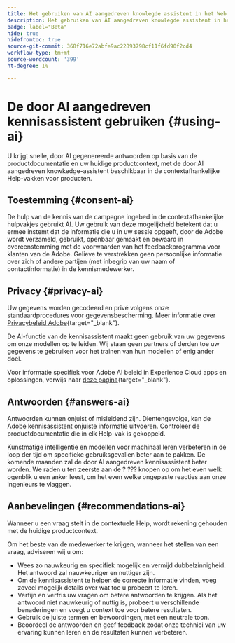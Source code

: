 ```yaml
---
title: Het gebruiken van AI aangedreven knowlegde assistent in het Web van de Campagne
description: Het gebruiken van AI aangedreven knowlegde assistent in het Web van de Campagne
badge: label="Beta"
hide: true
hidefromtoc: true
source-git-commit: 368f716e72abfe9ac22893798cf11f6fd90f2cd4
workflow-type: tm+mt
source-wordcount: '399'
ht-degree: 1%

---
```


# De door AI aangedreven kennisassistent gebruiken {#using-ai}

U krijgt snelle, door AI gegenereerde antwoorden op basis van de productdocumentatie en uw huidige productcontext, met de door AI aangedreven knowkedge-assistent beschikbaar in de contextafhankelijke Help-vakken voor producten.

## Toestemming {#consent-ai}

De hulp van de kennis van de campagne ingebed in de contextafhankelijke hulpvakjes gebruikt AI. Uw gebruik van deze mogelijkheid betekent dat u ermee instemt dat de informatie die u in uw sessie opgeeft, door de Adobe wordt verzameld, gebruikt, openbaar gemaakt en bewaard in overeenstemming met de voorwaarden van het feedbackprogramma voor klanten van de Adobe. Gelieve te verstrekken geen persoonlijke informatie over zich of andere partijen (met inbegrip van uw naam of contactinformatie) in de kennismedewerker.

## Privacy {#privacy-ai}

Uw gegevens worden gecodeerd en privé volgens onze standaardprocedures voor gegevensbescherming. Meer informatie over [Privacybeleid Adobe](https://www.adobe.com/nl/privacy/policy.html){target="_blank"}.

De AI-functie van de kennisassistent maakt geen gebruik van uw gegevens om onze modellen op te leiden. Wij staan geen partners of derden toe uw gegevens te gebruiken voor het trainen van hun modellen of enig ander doel.

Voor informatie specifiek voor Adobe AI beleid in Experience Cloud apps en oplossingen, verwijs naar [deze pagina](https://business.adobe.com/products/sensei/adobe-sensei.html){target="_blank"}.

## Antwoorden {#answers-ai}

Antwoorden kunnen onjuist of misleidend zijn. Dientengevolge, kan de Adobe kennisassistent onjuiste informatie uitvoeren. Controleer de productdocumentatie die in elk Help-vak is gekoppeld.

Kunstmatige intelligentie en modellen voor machinaal leren verbeteren in de loop der tijd om specifieke gebruiksgevallen beter aan te pakken. De komende maanden zal de door AI aangedreven kennisassistent beter worden. We raden u ten zeerste aan de ? ??? knopen op om het even welk ogenblik u een anker leest, om het even welke ongepaste reacties aan onze ingenieurs te vlaggen.

## Aanbevelingen  {#recommendations-ai}

Wanneer u een vraag stelt in de contextuele Help, wordt rekening gehouden met de huidige productcontext.

Om het beste van de medewerker te krijgen, wanneer het stellen van een vraag, adviseren wij u om:

* Wees zo nauwkeurig en specifiek mogelijk en vermijd dubbelzinnigheid. Het antwoord zal nauwkeuriger en nuttiger zijn.
* Om de kennisassistent te helpen de correcte informatie vinden, voeg zoveel mogelijk details over wat toe u probeert te leren.
* Verfijn en verfris uw vragen om betere antwoorden te krijgen. Als het antwoord niet nauwkeurig of nuttig is, probeert u verschillende benaderingen en voegt u context toe voor betere resultaten.
* Gebruik de juiste termen en bewoordingen, met een neutrale toon.
* Beoordeel de antwoorden en geef feedback zodat onze technici van uw ervaring kunnen leren en de resultaten kunnen verbeteren.

